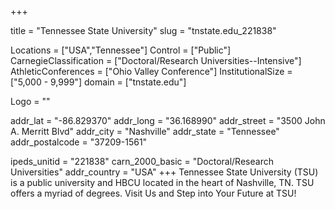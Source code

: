 
+++

title = "Tennessee State University"
slug = "tnstate.edu_221838"

Locations = ["USA","Tennessee"]
Control = ["Public"]
CarnegieClassification = ["Doctoral/Research Universities--Intensive"]
AthleticConferences = ["Ohio Valley Conference"]
InstitutionalSize = ["5,000 - 9,999"]
domain = ["tnstate.edu"]

Logo = ""

addr_lat = "-86.829370"
addr_long = "36.168990"
addr_street = "3500 John A. Merritt Blvd"
addr_city = "Nashville"
addr_state = "Tennessee"
addr_postalcode = "37209-1561"

ipeds_unitid = "221838"
carn_2000_basic = "Doctoral/Research Universities"
addr_country = "USA"
+++
    Tennessee State University (TSU) is a public university and HBCU located in the heart of Nashville, TN.  TSU offers a myriad of degrees.  Visit Us and Step into Your Future at TSU!
